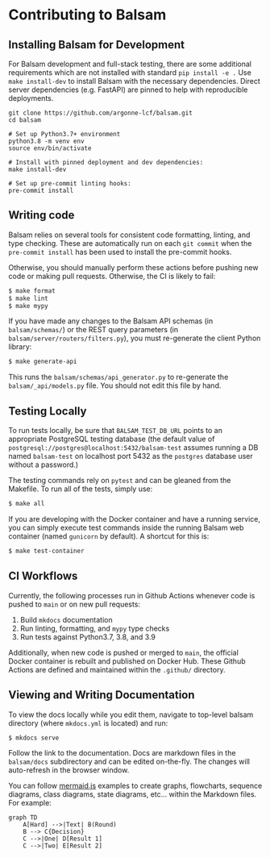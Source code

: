 # Contributing to Balsam

## Installing Balsam for Development

For Balsam development and full-stack testing, there are some additional
requirements which are not installed with standard `pip install -e .`
Use `make install-dev` to install Balsam with the necessary dependencies.  Direct server dependencies (e.g. FastAPI) are pinned to help with reproducible deployments.

```
git clone https://github.com/argonne-lcf/balsam.git
cd balsam

# Set up Python3.7+ environment
python3.8 -m venv env
source env/bin/activate

# Install with pinned deployment and dev dependencies:
make install-dev

# Set up pre-commit linting hooks:
pre-commit install
```

## Writing code

Balsam relies on several tools for consistent code formatting, linting, and type checking.  These are automatically run on each `git commit` when the `pre-commit install` has been used to install the pre-commit hooks. 

Otherwise, you should manually perform these actions before pushing new code or making pull requests.  Otherwise, the CI is likely to fail:

```bash
$ make format
$ make lint
$ make mypy
```

If you have made any changes to the Balsam API schemas (in `balsam/schemas/`) or the REST query parameters (in `balsam/server/routers/filters.py`), you must re-generate the client Python library:

```bash
$ make generate-api
```

This runs the `balsam/schemas/api_generator.py` to re-generate the `balsam/_api/models.py` file.  You should not edit this file by hand.

## Testing Locally

To run tests locally, be sure that `BALSAM_TEST_DB_URL` points to an appropriate PostgreSQL testing database (the default value of `postgresql://postgres@localhost:5432/balsam-test` assumes running a DB named `balsam-test` on localhost port 5432 as the `postgres` database user without a password.)

The testing commands rely on `pytest` and can be gleaned from the Makefile.  To run all of the tests, simply use:

```bash
$ make all
```

If you are developing with the Docker container and have a running service, you can simply execute test commands inside the running Balsam web container (named `gunicorn` by default). A shortcut for this is:

```bash
$ make test-container
```

## CI Workflows

Currently, the following processes run in Github Actions whenever code is pushed to `main` or on new pull requests:
1. Build `mkdocs` documentation
2. Run linting, formatting, and `mypy` type checks
3. Run tests against Python3.7, 3.8, and 3.9

Additionally, when new code is pushed or merged to `main`, the official Docker container is rebuilt and published on Docker Hub.  These Github Actions are defined and maintained within the `.github/` directory.

## Viewing and Writing Documentation

To view the docs locally while you edit them, navigate to top-level balsam directory (where `mkdocs.yml` is located) and run:

```bash
$ mkdocs serve
```

Follow the link to the documentation. Docs are markdown files in the `balsam/docs` subdirectory and can be edited 
on-the-fly.  The changes will auto-refresh in the browser window.

You can follow [mermaid.js](https://mermaid-js.github.io/mermaid/#/) examples to create graphs, flowcharts, sequence diagrams, class diagrams, state diagrams, etc... within the Markdown files.  For example:

```mermaid
graph TD
    A[Hard] -->|Text| B(Round)
    B --> C{Decision}
    C -->|One| D[Result 1]
    C -->|Two| E[Result 2]
```
